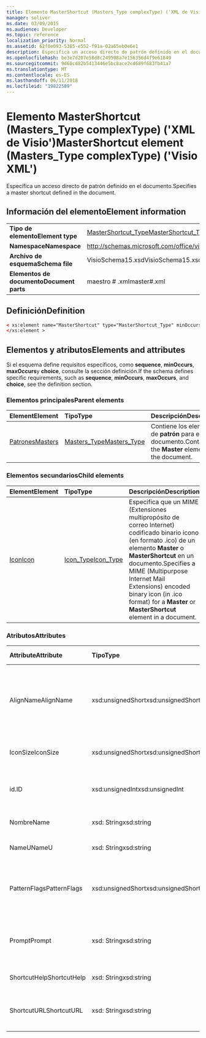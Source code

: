 ```yaml
---
title: Elemento MasterShortcut (Masters_Type complexType) ('XML de Visio')
manager: soliver
ms.date: 03/09/2015
ms.audience: Developer
ms.topic: reference
localization_priority: Normal
ms.assetid: 62f0e093-5385-e552-f91a-02a65eb0e6e1
description: Especifica un acceso directo de patrón definido en el documento.
ms.openlocfilehash: be3e7d207e58d8c249598a7e156356d4f9e61849
ms.sourcegitcommit: 9d60cd82b5413446e5bc8ace2cd689f683fb41a7
ms.translationtype: MT
ms.contentlocale: es-ES
ms.lasthandoff: 06/11/2018
ms.locfileid: "19822589"
---
```

# <a name="mastershortcut-element-masterstype-complextype-visio-xml"></a><span data-ttu-id="13cd6-103">Elemento MasterShortcut (Masters_Type complexType) ('XML de Visio')</span><span class="sxs-lookup"><span data-stu-id="13cd6-103">MasterShortcut element (Masters_Type complexType) ('Visio XML')</span></span>

<span data-ttu-id="13cd6-104">Especifica un acceso directo de patrón definido en el documento.</span><span class="sxs-lookup"><span data-stu-id="13cd6-104">Specifies a master shortcut defined in the document.</span></span>
  
## <a name="element-information"></a><span data-ttu-id="13cd6-105">Información del elemento</span><span class="sxs-lookup"><span data-stu-id="13cd6-105">Element information</span></span>

|||
|:-----|:-----|
|<span data-ttu-id="13cd6-106">**Tipo de elemento**</span><span class="sxs-lookup"><span data-stu-id="13cd6-106">**Element type**</span></span> <br/> |[<span data-ttu-id="13cd6-107">MasterShortcut_Type</span><span class="sxs-lookup"><span data-stu-id="13cd6-107">MasterShortcut_Type</span></span>](mastershortcut_type-complextypevisio-xml.md) <br/> |
|<span data-ttu-id="13cd6-108">**Namespace**</span><span class="sxs-lookup"><span data-stu-id="13cd6-108">**Namespace**</span></span> <br/> |http://schemas.microsoft.com/office/visio/2012/main  <br/> |
|<span data-ttu-id="13cd6-109">**Archivo de esquema**</span><span class="sxs-lookup"><span data-stu-id="13cd6-109">**Schema file**</span></span> <br/> |<span data-ttu-id="13cd6-110">VisioSchema15.xsd</span><span class="sxs-lookup"><span data-stu-id="13cd6-110">VisioSchema15.xsd</span></span>  <br/> |
|<span data-ttu-id="13cd6-111">**Elementos de documento**</span><span class="sxs-lookup"><span data-stu-id="13cd6-111">**Document parts**</span></span> <br/> |<span data-ttu-id="13cd6-112">maestro # .xml</span><span class="sxs-lookup"><span data-stu-id="13cd6-112">master#.xml</span></span>  <br/> |
   
## <a name="definition"></a><span data-ttu-id="13cd6-113">Definición</span><span class="sxs-lookup"><span data-stu-id="13cd6-113">Definition</span></span>

```XML
< xs:element name="MasterShortcut" type="MasterShortcut_Type" minOccurs="0" maxOccurs="unbounded" >
</xs:element >
```

## <a name="elements-and-attributes"></a><span data-ttu-id="13cd6-114">Elementos y atributos</span><span class="sxs-lookup"><span data-stu-id="13cd6-114">Elements and attributes</span></span>

<span data-ttu-id="13cd6-115">Si el esquema define requisitos específicos, como **sequence**, **minOccurs**, **maxOccurs**y **choice**, consulte la sección definición.</span><span class="sxs-lookup"><span data-stu-id="13cd6-115">If the schema defines specific requirements, such as **sequence**, **minOccurs**, **maxOccurs**, and **choice**, see the definition section.</span></span> 
  
### <a name="parent-elements"></a><span data-ttu-id="13cd6-116">Elementos principales</span><span class="sxs-lookup"><span data-stu-id="13cd6-116">Parent elements</span></span>

|<span data-ttu-id="13cd6-117">**Element**</span><span class="sxs-lookup"><span data-stu-id="13cd6-117">**Element**</span></span>|<span data-ttu-id="13cd6-118">**Tipo**</span><span class="sxs-lookup"><span data-stu-id="13cd6-118">**Type**</span></span>|<span data-ttu-id="13cd6-119">**Descripción**</span><span class="sxs-lookup"><span data-stu-id="13cd6-119">**Description**</span></span>|
|:-----|:-----|:-----|
|[<span data-ttu-id="13cd6-120">Patrones</span><span class="sxs-lookup"><span data-stu-id="13cd6-120">Masters</span></span>](masters-elementvisio-xml.md) <br/> |[<span data-ttu-id="13cd6-121">Masters_Type</span><span class="sxs-lookup"><span data-stu-id="13cd6-121">Masters_Type</span></span>](masters_type-complextypevisio-xml.md) <br/> |<span data-ttu-id="13cd6-122">Contiene los elementos de **patrón** para el documento.</span><span class="sxs-lookup"><span data-stu-id="13cd6-122">Contains the **Master** elements for the document.</span></span>  <br/> |
   
### <a name="child-elements"></a><span data-ttu-id="13cd6-123">Elementos secundarios</span><span class="sxs-lookup"><span data-stu-id="13cd6-123">Child elements</span></span>

|<span data-ttu-id="13cd6-124">**Element**</span><span class="sxs-lookup"><span data-stu-id="13cd6-124">**Element**</span></span>|<span data-ttu-id="13cd6-125">**Tipo**</span><span class="sxs-lookup"><span data-stu-id="13cd6-125">**Type**</span></span>|<span data-ttu-id="13cd6-126">**Descripción**</span><span class="sxs-lookup"><span data-stu-id="13cd6-126">**Description**</span></span>|
|:-----|:-----|:-----|
|[<span data-ttu-id="13cd6-127">Icon</span><span class="sxs-lookup"><span data-stu-id="13cd6-127">Icon</span></span>](icon-element-mastershortcut_type-complextypevisio-xml.md) <br/> |[<span data-ttu-id="13cd6-128">Icon_Type</span><span class="sxs-lookup"><span data-stu-id="13cd6-128">Icon_Type</span></span>](icon_type-complextypevisio-xml.md) <br/> |<span data-ttu-id="13cd6-129">Especifica que un MIME (Extensiones multipropósito de correo Internet) codificado binario icono (en formato .ico) de un elemento **Master** o **MasterShortcut** en un documento.</span><span class="sxs-lookup"><span data-stu-id="13cd6-129">Specifies a MIME (Multipurpose Internet Mail Extensions) encoded binary icon (in .ico format) for a **Master** or **MasterShortcut** element in a document.</span></span>  <br/> |
   
### <a name="attributes"></a><span data-ttu-id="13cd6-130">Atributos</span><span class="sxs-lookup"><span data-stu-id="13cd6-130">Attributes</span></span>

|<span data-ttu-id="13cd6-131">**Attribute**</span><span class="sxs-lookup"><span data-stu-id="13cd6-131">**Attribute**</span></span>|<span data-ttu-id="13cd6-132">**Tipo**</span><span class="sxs-lookup"><span data-stu-id="13cd6-132">**Type**</span></span>|<span data-ttu-id="13cd6-133">**Obligatorio**</span><span class="sxs-lookup"><span data-stu-id="13cd6-133">**Required**</span></span>|<span data-ttu-id="13cd6-134">**Descripción**</span><span class="sxs-lookup"><span data-stu-id="13cd6-134">**Description**</span></span>|<span data-ttu-id="13cd6-135">**Valores posibles**</span><span class="sxs-lookup"><span data-stu-id="13cd6-135">**Possible values**</span></span>|
|:-----|:-----|:-----|:-----|:-----|
|<span data-ttu-id="13cd6-136">AlignName</span><span class="sxs-lookup"><span data-stu-id="13cd6-136">AlignName</span></span>  <br/> |<span data-ttu-id="13cd6-137">xsd:unsignedShort</span><span class="sxs-lookup"><span data-stu-id="13cd6-137">xsd:unsignedShort</span></span>  <br/> |<span data-ttu-id="13cd6-138">opcional</span><span class="sxs-lookup"><span data-stu-id="13cd6-138">optional</span></span>  <br/> |<span data-ttu-id="13cd6-139">Especifica si el texto del elemento en la ventana de galería de símbolos está alineado a la izquierda, derecha, o centro.</span><span class="sxs-lookup"><span data-stu-id="13cd6-139">Specifies whether the element's text in the stencil window is aligned left, right, or center.</span></span>  <br/> |<span data-ttu-id="13cd6-140">Valores del tipo xsd:unsignedShort.</span><span class="sxs-lookup"><span data-stu-id="13cd6-140">Values of the xsd:unsignedShort type.</span></span>  <br/> |
|<span data-ttu-id="13cd6-141">IconSize</span><span class="sxs-lookup"><span data-stu-id="13cd6-141">IconSize</span></span>  <br/> |<span data-ttu-id="13cd6-142">xsd:unsignedShort</span><span class="sxs-lookup"><span data-stu-id="13cd6-142">xsd:unsignedShort</span></span>  <br/> |<span data-ttu-id="13cd6-143">opcional</span><span class="sxs-lookup"><span data-stu-id="13cd6-143">optional</span></span>  <br/> |<span data-ttu-id="13cd6-144">El tamaño del icono del elemento.</span><span class="sxs-lookup"><span data-stu-id="13cd6-144">The size of the element's icon.</span></span>  <br/> |<span data-ttu-id="13cd6-145">Valores del tipo xsd:unsignedShort.</span><span class="sxs-lookup"><span data-stu-id="13cd6-145">Values of the xsd:unsignedShort type.</span></span>  <br/> |
|<span data-ttu-id="13cd6-146">id.</span><span class="sxs-lookup"><span data-stu-id="13cd6-146">ID</span></span>  <br/> |<span data-ttu-id="13cd6-147">xsd:unsignedInt</span><span class="sxs-lookup"><span data-stu-id="13cd6-147">xsd:unsignedInt</span></span>  <br/> |<span data-ttu-id="13cd6-148">necesario</span><span class="sxs-lookup"><span data-stu-id="13cd6-148">required</span></span>  <br/> |<span data-ttu-id="13cd6-149">Identificador único del elemento dentro de su elemento primario.</span><span class="sxs-lookup"><span data-stu-id="13cd6-149">The unique ID of the element within its parent element.</span></span>  <br/> |<span data-ttu-id="13cd6-150">Valores del tipo xsd:unsignedInt.</span><span class="sxs-lookup"><span data-stu-id="13cd6-150">Values of the xsd:unsignedInt type.</span></span>  <br/> |
|<span data-ttu-id="13cd6-151">Nombre</span><span class="sxs-lookup"><span data-stu-id="13cd6-151">Name</span></span>  <br/> |<span data-ttu-id="13cd6-152">xsd: String</span><span class="sxs-lookup"><span data-stu-id="13cd6-152">xsd:string</span></span>  <br/> |<span data-ttu-id="13cd6-153">opcional</span><span class="sxs-lookup"><span data-stu-id="13cd6-153">optional</span></span>  <br/> |<span data-ttu-id="13cd6-154">El nombre del elemento.</span><span class="sxs-lookup"><span data-stu-id="13cd6-154">The name of the element.</span></span>  <br/> |<span data-ttu-id="13cd6-155">Valores del tipo XSD: String.</span><span class="sxs-lookup"><span data-stu-id="13cd6-155">Values of the xsd:string type.</span></span>  <br/> |
|<span data-ttu-id="13cd6-156">NameU</span><span class="sxs-lookup"><span data-stu-id="13cd6-156">NameU</span></span>  <br/> |<span data-ttu-id="13cd6-157">xsd: String</span><span class="sxs-lookup"><span data-stu-id="13cd6-157">xsd:string</span></span>  <br/> |<span data-ttu-id="13cd6-158">opcional</span><span class="sxs-lookup"><span data-stu-id="13cd6-158">optional</span></span>  <br/> |<span data-ttu-id="13cd6-159">El nombre universal del elemento.</span><span class="sxs-lookup"><span data-stu-id="13cd6-159">The universal name of the element.</span></span>  <br/> |<span data-ttu-id="13cd6-160">Valores del tipo XSD: String.</span><span class="sxs-lookup"><span data-stu-id="13cd6-160">Values of the xsd:string type.</span></span>  <br/> |
|<span data-ttu-id="13cd6-161">PatternFlags</span><span class="sxs-lookup"><span data-stu-id="13cd6-161">PatternFlags</span></span>  <br/> |<span data-ttu-id="13cd6-162">xsd:unsignedShort</span><span class="sxs-lookup"><span data-stu-id="13cd6-162">xsd:unsignedShort</span></span>  <br/> |<span data-ttu-id="13cd6-163">opcional</span><span class="sxs-lookup"><span data-stu-id="13cd6-163">optional</span></span>  <br/> |<span data-ttu-id="13cd6-164">Determina si un patrón se comporta como una trama personalizada.</span><span class="sxs-lookup"><span data-stu-id="13cd6-164">Determines whether a master behaves as a custom pattern.</span></span>  <br/> |<span data-ttu-id="13cd6-165">Valores del tipo xsd:unsignedShort.</span><span class="sxs-lookup"><span data-stu-id="13cd6-165">Values of the xsd:unsignedShort type.</span></span>  <br/> |
|<span data-ttu-id="13cd6-166">Prompt</span><span class="sxs-lookup"><span data-stu-id="13cd6-166">Prompt</span></span>  <br/> |<span data-ttu-id="13cd6-167">xsd: String</span><span class="sxs-lookup"><span data-stu-id="13cd6-167">xsd:string</span></span>  <br/> |<span data-ttu-id="13cd6-168">opcional</span><span class="sxs-lookup"><span data-stu-id="13cd6-168">optional</span></span>  <br/> |<span data-ttu-id="13cd6-169">Sugerencia de la barra de estado y la herramienta de símbolo del sistema para el elemento.</span><span class="sxs-lookup"><span data-stu-id="13cd6-169">The status bar and tool tip prompt for the element.</span></span>  <br/> |<span data-ttu-id="13cd6-170">Valores del tipo XSD: String.</span><span class="sxs-lookup"><span data-stu-id="13cd6-170">Values of the xsd:string type.</span></span>  <br/> |
|<span data-ttu-id="13cd6-171">ShortcutHelp</span><span class="sxs-lookup"><span data-stu-id="13cd6-171">ShortcutHelp</span></span>  <br/> |<span data-ttu-id="13cd6-172">xsd: String</span><span class="sxs-lookup"><span data-stu-id="13cd6-172">xsd:string</span></span>  <br/> |<span data-ttu-id="13cd6-173">opcional</span><span class="sxs-lookup"><span data-stu-id="13cd6-173">optional</span></span>  <br/> |<span data-ttu-id="13cd6-174">Una cadena de ayuda para el elemento.</span><span class="sxs-lookup"><span data-stu-id="13cd6-174">A help string for the element.</span></span>  <br/> |<span data-ttu-id="13cd6-175">Valores del tipo XSD: String.</span><span class="sxs-lookup"><span data-stu-id="13cd6-175">Values of the xsd:string type.</span></span>  <br/> |
|<span data-ttu-id="13cd6-176">ShortcutURL</span><span class="sxs-lookup"><span data-stu-id="13cd6-176">ShortcutURL</span></span>  <br/> |<span data-ttu-id="13cd6-177">xsd: String</span><span class="sxs-lookup"><span data-stu-id="13cd6-177">xsd:string</span></span>  <br/> |<span data-ttu-id="13cd6-178">opcional</span><span class="sxs-lookup"><span data-stu-id="13cd6-178">optional</span></span>  <br/> |<span data-ttu-id="13cd6-179">Una dirección URL a un elemento **MasterShortcut** .</span><span class="sxs-lookup"><span data-stu-id="13cd6-179">A URL to a **MasterShortcut** element.</span></span>  <br/> |<span data-ttu-id="13cd6-180">Valores del tipo XSD: String.</span><span class="sxs-lookup"><span data-stu-id="13cd6-180">Values of the xsd:string type.</span></span>  <br/> |
   

